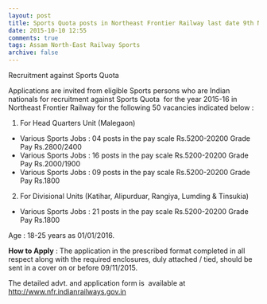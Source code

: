 ```yaml
---
layout: post
title: Sports Quota posts in Northeast Frontier Railway last date 9th Nov-2015   
date: 2015-10-10 12:55
comments: true
tags: Assam North-East Railway Sports 
archive: false
---
```

Recruitment against Sports Quota 

Applications are invited from eligible Sports persons who are Indian nationals for recruitment against Sports Quota  for the year 2015-16 in Northeast Frontier Railway for the following 50 vacancies indicated below :

1. For Head Quarters Unit (Malegaon) 


- Various Sports Jobs : 04 posts in the pay scale Rs.5200-20200 Grade Pay Rs.2800/2400
- Various Sports Jobs : 16 posts in the pay scale Rs.5200-20200 Grade Pay Rs.2000/1900 
- Various Sports Jobs : 09 posts in the pay scale Rs.5200-20200 Grade Pay Rs.1800 

2. For Divisional Units (Katihar, Alipurduar, Rangiya, Lumding & Tinsukia) 


- Various Sports Jobs : 21 posts in the pay scale Rs.5200-20200 Grade Pay Rs.1800 


Age : 18-25 years as 01/01/2016. 


**How to Apply** : The application in the prescribed format completed in all respect along with the required enclosures, duly attached / tied, should be sent in a cover on or before 09/11/2015.  



The detailed advt. and application form is  available at <http://www.nfr.indianrailways.gov.in>



